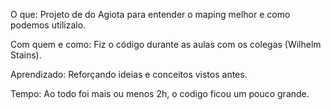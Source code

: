 O que: Projeto de do Agiota para entender o maping melhor e como podemos utilizalo.

Com quem e como: Fiz o código durante as aulas com os colegas (Wilhelm Stains).

Aprendizado: Reforçando ideias e conceitos vistos antes.

Tempo: Ao todo foi mais ou menos 2h, o codigo ficou um pouco grande.